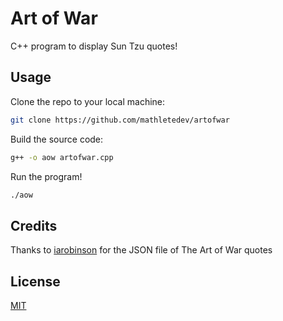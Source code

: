 # Art of War

C++ program to display Sun Tzu quotes!

## Usage

Clone the repo to your local machine:

```bash
git clone https://github.com/mathletedev/artofwar
```

Build the source code:

```bash
g++ -o aow artofwar.cpp
```

Run the program!

```bash
./aow
```

## Credits

Thanks to [iarobinson](https://github.com/iarobinson/theArtOfWar/blob/master/js/theArtOfWar.json) for the JSON file of The Art of War quotes

## License

[MIT](https://github.com/mathletedev/artofwar/blob/main/LICENSE)
